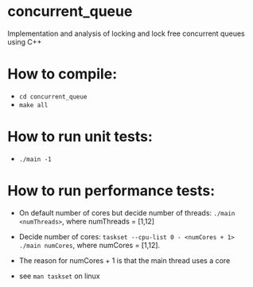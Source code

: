 # concurrent_queue
Implementation and analysis of locking and lock free concurrent queues using C++

# How to compile:
 - `cd concurrent_queue`
 - `make all`

 # How to run unit tests:
 - `./main -1`

# How to run performance tests:
 - On default number of cores but decide number of threads: `./main <numThreads>`, where numThreads = [1,12]

 - Decide number of cores: `taskset --cpu-list 0 - <numCores + 1> ./main numCores`, where numCores = [1,12].
 - The reason for numCores + 1 is that the main thread uses a core
 - see `man taskset` on linux
